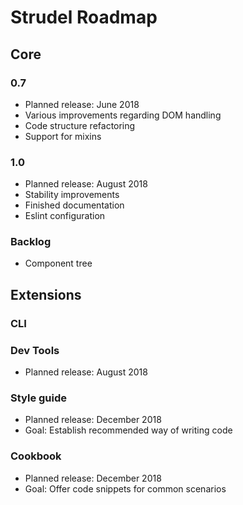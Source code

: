 # Strudel Roadmap

## Core

### 0.7

* Planned release: June 2018
* Various improvements regarding DOM handling
* Code structure refactoring
* Support for mixins

### 1.0

* Planned release: August 2018
* Stability improvements
* Finished documentation
* Eslint configuration

### Backlog
* Component tree

## Extensions

### CLI

### Dev Tools

* Planned release: August 2018

### Style guide

* Planned release: December 2018
* Goal: Establish recommended way of writing code

### Cookbook

* Planned release: December 2018
* Goal: Offer code snippets for common scenarios
